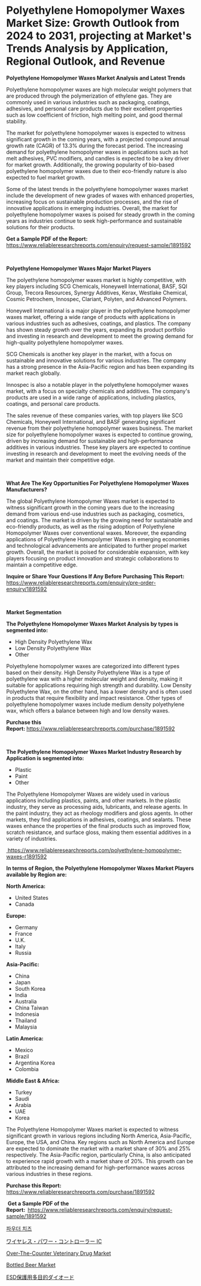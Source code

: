 <p><h1>Polyethylene Homopolymer Waxes Market Size: Growth Outlook from 2024 to 2031, projecting at Market's Trends Analysis by Application, Regional Outlook, and Revenue</h1></p><p><strong>Polyethylene Homopolymer Waxes Market Analysis and Latest Trends</strong></p>
<p><p>Polyethylene homopolymer waxes are high molecular weight polymers that are produced through the polymerization of ethylene gas. They are commonly used in various industries such as packaging, coatings, adhesives, and personal care products due to their excellent properties such as low coefficient of friction, high melting point, and good thermal stability.</p><p>The market for polyethylene homopolymer waxes is expected to witness significant growth in the coming years, with a projected compound annual growth rate (CAGR) of 13.3% during the forecast period. The increasing demand for polyethylene homopolymer waxes in applications such as hot melt adhesives, PVC modifiers, and candles is expected to be a key driver for market growth. Additionally, the growing popularity of bio-based polyethylene homopolymer waxes due to their eco-friendly nature is also expected to fuel market growth.</p><p>Some of the latest trends in the polyethylene homopolymer waxes market include the development of new grades of waxes with enhanced properties, increasing focus on sustainable production processes, and the rise of innovative applications in emerging industries. Overall, the market for polyethylene homopolymer waxes is poised for steady growth in the coming years as industries continue to seek high-performance and sustainable solutions for their products.</p></p>
<p><strong>Get a Sample PDF of the Report:&nbsp;</strong> <a href="https://www.reliableresearchreports.com/enquiry/request-sample/1891592">https://www.reliableresearchreports.com/enquiry/request-sample/1891592</a></p>
<p>&nbsp;</p>
<p><strong>Polyethylene Homopolymer Waxes Major Market Players</strong></p>
<p><p>The polyethylene homopolymer waxes market is highly competitive, with key players including SCG Chemicals, Honeywell International, BASF, SQI Group, Trecora Resources, Synergy Additives, Kerax, Westlake Chemical, Cosmic Petrochem, Innospec, Clariant, Polyten, and Advanced Polymers.</p><p>Honeywell International is a major player in the polyethylene homopolymer waxes market, offering a wide range of products with applications in various industries such as adhesives, coatings, and plastics. The company has shown steady growth over the years, expanding its product portfolio and investing in research and development to meet the growing demand for high-quality polyethylene homopolymer waxes.</p><p>SCG Chemicals is another key player in the market, with a focus on sustainable and innovative solutions for various industries. The company has a strong presence in the Asia-Pacific region and has been expanding its market reach globally.</p><p>Innospec is also a notable player in the polyethylene homopolymer waxes market, with a focus on specialty chemicals and additives. The company's products are used in a wide range of applications, including plastics, coatings, and personal care products.</p><p>The sales revenue of these companies varies, with top players like SCG Chemicals, Honeywell International, and BASF generating significant revenue from their polyethylene homopolymer waxes business. The market size for polyethylene homopolymer waxes is expected to continue growing, driven by increasing demand for sustainable and high-performance additives in various industries. These key players are expected to continue investing in research and development to meet the evolving needs of the market and maintain their competitive edge.</p></p>
<p>&nbsp;</p>
<p><strong>What Are The Key Opportunities For Polyethylene Homopolymer Waxes Manufacturers?</strong></p>
<p><p>The global Polyethylene Homopolymer Waxes market is expected to witness significant growth in the coming years due to the increasing demand from various end-use industries such as packaging, cosmetics, and coatings. The market is driven by the growing need for sustainable and eco-friendly products, as well as the rising adoption of Polyethylene Homopolymer Waxes over conventional waxes. Moreover, the expanding applications of Polyethylene Homopolymer Waxes in emerging economies and technological advancements are anticipated to further propel market growth. Overall, the market is poised for considerable expansion, with key players focusing on product innovation and strategic collaborations to maintain a competitive edge.</p></p>
<p><strong>Inquire or Share Your Questions If Any Before Purchasing This Report:</strong> <a href="https://www.reliableresearchreports.com/enquiry/pre-order-enquiry/1891592">https://www.reliableresearchreports.com/enquiry/pre-order-enquiry/1891592</a></p>
<p>&nbsp;</p>
<p><strong>Market Segmentation</strong></p>
<p><strong>The Polyethylene Homopolymer Waxes Market Analysis by types is segmented into:</strong></p>
<p><ul><li>High Density Polyethylene Wax</li><li>Low Density Polyethylene Wax</li><li>Other</li></ul></p>
<p><p>Polyethylene homopolymer waxes are categorized into different types based on their density. High Density Polyethylene Wax is a type of polyethylene wax with a higher molecular weight and density, making it suitable for applications requiring high strength and durability. Low Density Polyethylene Wax, on the other hand, has a lower density and is often used in products that require flexibility and impact resistance. Other types of polyethylene homopolymer waxes include medium density polyethylene wax, which offers a balance between high and low density waxes.</p></p>
<p><strong>Purchase this Report:&nbsp;</strong><a href="https://www.reliableresearchreports.com/purchase/1891592">https://www.reliableresearchreports.com/purchase/1891592</a></p>
<p>&nbsp;</p>
<p><strong>The Polyethylene Homopolymer Waxes Market Industry Research by Application is segmented into:</strong></p>
<p><ul><li>Plastic</li><li>Paint</li><li>Other</li></ul></p>
<p><p>The Polyethylene Homopolymer Waxes are widely used in various applications including plastics, paints, and other markets. In the plastic industry, they serve as processing aids, lubricants, and release agents. In the paint industry, they act as rheology modifiers and gloss agents. In other markets, they find applications in adhesives, coatings, and sealants. These waxes enhance the properties of the final products such as improved flow, scratch resistance, and surface gloss, making them essential additives in a variety of industries.</p></p>
<p><a href="https://www.reliableresearchreports.com/polyethylene-homopolymer-waxes-r1891592">&nbsp;https://www.reliableresearchreports.com/polyethylene-homopolymer-waxes-r1891592</a></p>
<p><strong>In terms of Region, the Polyethylene Homopolymer Waxes Market Players available by Region are:</strong></p>
<p>
    <p> <strong> North America: </strong>
        <ul>
            <li>United States</li>
            <li>Canada</li>
        </ul>
        </p> 
    <p> <strong> Europe: </strong>
        <ul>
            <li>Germany</li>
            <li>France</li>
            <li>U.K.</li>
            <li>Italy</li>
            <li>Russia</li>
        </ul>
        </p> 
    <p> <strong> Asia-Pacific: </strong>
        <ul>
            <li>China</li>
            <li>Japan</li>
            <li>South Korea</li>
            <li>India</li>
            <li>Australia</li>
            <li>China Taiwan</li>
            <li>Indonesia</li>
            <li>Thailand</li>
            <li>Malaysia</li>
        </ul>
        </p> 
    <p> <strong> Latin America: </strong>
        <ul>
            <li>Mexico</li>
            <li>Brazil</li>
            <li>Argentina Korea</li>
            <li>Colombia</li>
        </ul>
        </p> 
    <p> <strong> Middle East & Africa: </strong>
        <ul>
            <li>Turkey</li>
            <li>Saudi</li>
            <li>Arabia</li>
            <li>UAE</li>
            <li>Korea</li>
        </ul>
    </p>
    </p>
<p><p>The Polyethylene Homopolymer Waxes market is expected to witness significant growth in various regions including North America, Asia-Pacific, Europe, the USA, and China. Key regions such as North America and Europe are expected to dominate the market with a market share of 30% and 25% respectively. The Asia-Pacific region, particularly China, is also anticipated to experience rapid growth with a market share of 20%. This growth can be attributed to the increasing demand for high-performance waxes across various industries in these regions.</p></p>
<p><strong>Purchase this Report: </strong><a href="https://www.reliableresearchreports.com/purchase/1891592">https://www.reliableresearchreports.com/purchase/1891592</a></p>
<p>&nbsp;<strong>Get a Sample PDF of the Report:&nbsp;&nbsp;</strong><a href="https://www.reliableresearchreports.com/enquiry/request-sample/1891592">https://www.reliableresearchreports.com/enquiry/request-sample/1891592</a></p>
<p><strong></strong></p>
<p><p><a href="https://github.com/brendon65677/Market-Research-Report-List-1/blob/main/6552784124751.md">파우더 치즈</a></p><p><a href="https://github.com/ChloeConn27/Market-Research-Report-List-1/blob/main/6835136115056.md">ワイヤレス・パワー・コントローラー IC</a></p><p><a href="https://github.com/qrkceaah30/Market-Research-Report-List-1/blob/main/over-the-counter-veterinary-drug-market.md">Over-The-Counter Veterinary Drug Market</a></p><p><a href="https://issuu.com/reportprime-2/docs/bottled-beer-market-size-2030.pptx">Bottled Beer Market</a></p><p><a href="https://github.com/Andrewones2023/Market-Research-Report-List-1/blob/main/5755477115055.md">ESD保護用多目的ダイオード</a></p></p>